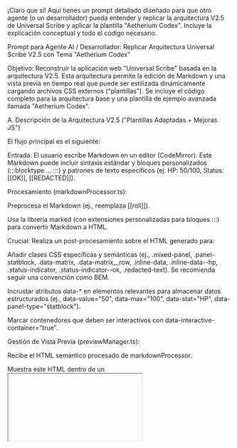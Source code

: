 ¡Claro que sí! Aquí tienes un prompt detallado diseñado para que otro agente (o un desarrollador) pueda entender y replicar la arquitectura V2.5 de Universal Scribe y aplicar la plantilla "Aetherium Codex". Incluye la explicación conceptual y todo el código necesario.

Prompt para Agente AI / Desarrollador: Replicar Arquitectura Universal Scribe V2.5 con Tema "Aetherium Codex"

Objetivo: Reconstruir la aplicación web "Universal Scribe" basada en la arquitectura V2.5. Esta arquitectura permite la edición de Markdown y una vista previa en tiempo real que puede ser estilizada dinámicamente cargando archivos CSS externos ("plantillas"). Se incluye el código completo para la arquitectura base y una plantilla de ejemplo avanzada llamada "Aetherium Codex".

A. Descripción de la Arquitectura V2.5 ("Plantillas Adaptadas + Mejoras JS")

El flujo principal es el siguiente:

Entrada: El usuario escribe Markdown en un editor (CodeMirror). Este Markdown puede incluir sintaxis estándar y bloques personalizados (:::blocktype ... :::) y patrones de texto específicos (ej. HP: 50/100, Status: [[OK]], [[REDACTED]]).

Procesamiento (markdownProcessor.ts):

Preprocesa el Markdown (ej., reemplaza [[roll]]).

Usa la librería marked (con extensiones personalizadas para bloques :::) para convertir Markdown a HTML.

Crucial: Realiza un post-procesamiento sobre el HTML generado para:

Añadir clases CSS específicas y semánticas (ej., .mixed-panel, .panel-statblock, .data-matrix, .data-matrix__row, .inline-data, .inline-data--hp, .status-indicator, .status-indicator--ok, .redacted-text). Se recomienda seguir una convención como BEM.

Incrustar atributos data-* en elementos relevantes para almacenar datos estructurados (ej., data-value="50", data-max="100", data-stat="HP", data-panel-type="statblock").

Marcar contenedores que deben ser interactivos con data-interactive-container="true".

Gestión de Vista Previa (previewManager.ts):

Recibe el HTML semántico procesado de markdownProcessor.

Muestra este HTML dentro de un <iframe> aislado (sandbox="allow-scripts allow-same-origin").

Carga de CSS: Cuando el usuario carga un archivo CSS (la "plantilla V2.5"), previewManager:

Lee el contenido del archivo CSS.

Inyecta este CSS dentro de una etiqueta <style id="custom-styles"> en el <head> del iframe.

Parsea el CSS para encontrar @import de fuentes (ej. Google Fonts) y las inyecta como etiquetas <link> en el <head> del iframe.

Mejoras Dinámicas JS: Inmediatamente después de actualizar el HTML o aplicar nuevo CSS, previewManager ejecuta funciones JavaScript que operan sobre el DOM del iframe:

renderProgressBars(): Busca elementos con data-value y data-max, calcula el porcentaje y añade dinámicamente elementos HTML (ej., <div class="dynamic-progress-bar"><div class="bar-fill ok"></div></div>) dentro de los elementos originales.

setupInteractionListeners()/handleMouseOver/handleMouseOut: Añade listeners de eventos delegados al body del iframe. Al pasar el ratón sobre elementos marcados con data-interactive-container="true", añade/quita una clase CSS (ej., .is-hovered) al contenedor interactivo.

Interfaz de Usuario (App.tsx):

Componente principal de React que organiza la UI (editor, vista previa, barra de herramientas).

Usa Zustand para la gestión del estado (contenido Markdown, CSS actual, modo oscuro, modo debug).

Utiliza CodeMirror para el editor Markdown.

Contiene los botones y la lógica para cargar archivos Markdown/CSS, guardar, exportar (simple), y activar/desactivar modo oscuro y debug.

Inicializa y coordina las acciones con previewManager.

B. Cómo el CSS V2.5 Transforma la Apariencia

Una plantilla CSS V2.5 como "Aetherium Codex" no es un CSS genérico. Está diseñada específicamente para:

Estilizar el HTML Semántico Base: Aplica estilos a las etiquetas estándar (h1, p, table, etc.) y a las clases específicas añadidas por markdownProcessor (ej. .mixed-panel, .panel-statblock, .data-matrix__cell).

Utilizar los Atributos data-*: Puede usar selectores de atributos para estilos condicionales (ej. [data-stat="HP"], aunque es más común usar clases como .inline-data--hp).

Estilizar las Mejoras JS: Es fundamental que el CSS contenga reglas para las clases y estructuras añadidas dinámicamente por previewManager:

Debe definir la apariencia de .dynamic-progress-bar y sus hijos (.bar-fill, y las clases de estado .ok, .warn, .error).

Debe definir el estilo para la clase de interacción .is-hovered (o la clase que se use) aplicada a los contenedores interactivos.

Debe estilizar otras clases dinámicas como .status-indicator--ok, .redacted-text, etc.

En resumen: La arquitectura genera HTML enriquecido, y el CSS V2.5 lo estiliza aprovechando tanto las clases/atributos estáticos como los elementos/clases añadidos dinámicamente por JavaScript.

C. Requisitos Previos

Node.js (v18+ recomendado)

npm (v8+) o yarn (v1.22+)

D. Dependencias del Proyecto (package.json)

// --- START OF FILE package.json ---
{
  "name": "universal-scribe-v2.5-replica",
  "private": true,
  "version": "0.0.0",
  "type": "module",
  "scripts": {
    "dev": "vite",
    "build": "tsc && vite build",
    "lint": "eslint . --ext ts,tsx --report-unused-disable-directives --max-warnings 0",
    "preview": "vite preview"
  },
  "dependencies": {
    "@codemirror/lang-markdown": "^6.2.5",
    "@uiw/react-codemirror": "^4.23.0",
    "lucide-react": "^0.408.0",
    "marked": "^13.0.2",
    "react": "^18.3.1",
    "react-dom": "^18.3.1",
    "zustand": "^4.5.4"
  },
  "devDependencies": {
    "@types/marked": "^6.0.0",
    "@types/react": "^18.3.3",
    "@types/react-dom": "^18.3.0",
    "@typescript-eslint/eslint-plugin": "^7.16.1",
    "@typescript-eslint/parser": "^7.16.1",
    "@vitejs/plugin-react": "^4.3.1",
    "autoprefixer": "^10.4.19",
    "eslint": "^8.57.0",
    "eslint-plugin-react-hooks": "^4.6.2",
    "eslint-plugin-react-refresh": "^0.4.7",
    "postcss": "^8.4.39",
    "tailwindcss": "^3.4.6",
    "typescript": "^5.2.2",
    "vite": "^5.3.4"
  }
}
// --- END OF FILE package.json ---


E. Estructura de Archivos

universal-scribe-v2.5-replica/
├── public/
│   └── templates/
│       └── aetherium-codex-v2.5.css  <-- Coloca la plantilla CSS aquí
├── src/
│   ├── components/
│   │   ├── Alert.tsx
│   │   ├── TemplateSelector.tsx
│   │   └── Toolbar.tsx
│   ├── utils/
│   │   ├── cssLoader.ts
│   │   ├── markdownProcessor.ts
│   │   └── previewManager.ts
│   ├── App.tsx             # Contiene el store Zustand también
│   ├── main.tsx
│   └── index.css           # Configuración base de Tailwind
├── index.html
├── package.json
├── postcss.config.js       # Para Tailwind
├── tailwind.config.js      # Para Tailwind
├── tsconfig.json
├── tsconfig.node.json
└── vite.config.ts
IGNORE_WHEN_COPYING_START
content_copy
download
Use code with caution.
IGNORE_WHEN_COPYING_END

F. Código Completo de los Archivos Esenciales

(Nota: Se incluye el código con logging de depuración condicional como se proporcionó anteriormente)

1. src/utils/markdownProcessor.ts

// --- START OF FILE src/utils/markdownProcessor.ts ---
// ... (Pega aquí el código completo de markdownProcessor.ts con logging
//      y generación de clases/data-atributos V2.5 como se proporcionó
//      en la respuesta anterior: https://gemini.google.com/app/ Sigue el enlace para verlo)
// --- END OF FILE src/utils/markdownProcessor.ts ---
IGNORE_WHEN_COPYING_START
content_copy
download
Use code with caution.
TypeScript
IGNORE_WHEN_COPYING_END

2. src/utils/previewManager.ts

// --- START OF FILE src/utils/previewManager.ts ---
// ... (Pega aquí el código completo de previewManager.ts con logging,
//      inyección de CSS, renderProgressBars, y manejo de hover .is-hovered
//      como se proporcionó en la respuesta anterior: https://gemini.google.com/app/ Sigue el enlace para verlo)
// --- END OF FILE src/utils/previewManager.ts ---
IGNORE_WHEN_COPYING_START
content_copy
download
Use code with caution.
TypeScript
IGNORE_WHEN_COPYING_END

3. src/utils/cssLoader.ts

// --- START OF FILE src/utils/cssLoader.ts ---
export const readCSSFile = (file: File): Promise<string> => {
  return new Promise((resolve, reject) => {
    const reader = new FileReader();
    reader.onload = (event) => {
      if (event.target && typeof event.target.result === 'string') {
        resolve(event.target.result);
      } else {
        reject(new Error('Error reading file or result is not a string.'));
      }
    };
    reader.onerror = (error) => {
      reject(error);
    };
    reader.readAsText(file);
  });
};

// Export vacío para tratarlo como módulo si no hay otros exports
export {};
// --- END OF FILE src/utils/cssLoader.ts ---
IGNORE_WHEN_COPYING_START
content_copy
download
Use code with caution.
TypeScript
IGNORE_WHEN_COPYING_END

4. src/App.tsx (Incluye definición del Store Zustand)

// --- START OF FILE src/App.tsx ---
// ... (Pega aquí el código completo de App.tsx con la definición del store
//      (incluyendo isDebugMode), la UI, botones, inicialización de previewManager,
//      y el botón de Debug como se proporcionó en la respuesta anterior: https://gemini.google.com/app/ Sigue el enlace para verlo)
// --- END OF FILE src/App.tsx ---
IGNORE_WHEN_COPYING_START
content_copy
download
Use code with caution.
TypeScript
IGNORE_WHEN_COPYING_END

5. src/components/Toolbar.tsx

// --- START OF FILE src/components/Toolbar.tsx ---
import React from 'react';
import { Bold, Italic, Code, Heading1, Heading2, DraftingCompass, List, ListOrdered, Minus, Quote, PanelTopOpen,Rows3 } from 'lucide-react'; // Example icons

interface ToolbarProps {
  onApplyStyle: (start: string, end?: string) => void;
  onInsertBlock: (text: string) => void;
}

const Toolbar: React.FC<ToolbarProps> = ({ onApplyStyle, onInsertBlock }) => {
  const buttons = [
    { title: "Bold (Ctrl+B)", icon: <Bold size={18} />, action: () => onApplyStyle('**', '**') },
    { title: "Italic (Ctrl+I)", icon: <Italic size={18} />, action: () => onApplyStyle('*', '*') },
    { title: "Code (Ctrl+`)", icon: <Code size={18} />, action: () => onApplyStyle('`', '`') },
    { title: "Separator", isSeparator: true },
    { title: "Header 1", icon: <Heading1 size={18} />, action: () => onInsertBlock('# ') },
    { title: "Header 2", icon: <Heading2 size={18} />, action: () => onInsertBlock('## ') },
    { title: "Quote", icon: <Quote size={18} />, action: () => onInsertBlock('> ') },
    { title: "Separator", isSeparator: true },
    { title: "Bullet List", icon: <List size={18} />, action: () => onInsertBlock('* ') },
    { title: "Numbered List", icon: <ListOrdered size={18} />, action: () => onInsertBlock('1. ') },
    { title: "Horizontal Rule", icon: <Minus size={18} />, action: () => onInsertBlock('---') },
    { title: "Separator", isSeparator: true },
    { title: "Statblock Panel", icon: <PanelTopOpen size={18} />, action: () => onInsertBlock(':::statblock Título\n\n:::\n') },
    { title: "Read Aloud Panel", icon: <DraftingCompass size={18} />, action: () => onInsertBlock(':::readaloud Título\n\n:::\n') }, // Placeholder icon
    { title: "Data Matrix Panel", icon: <Rows3 size={18} />, action: () => onInsertBlock(':::datamatrix Título\n| Col1 | Col2 |\n|------|------|\n| Val1 | Val2 |\n:::\n') },
  ];

  return (
    <div className="p-1.5 bg-gray-100 dark:bg-gray-800 border-b border-gray-300 dark:border-gray-700 flex gap-1 flex-wrap items-center">
      {buttons.map((btn, index) => (
        btn.isSeparator
          ? <div key={`sep-${index}`} className="h-5 w-px bg-gray-300 dark:bg-gray-600 mx-1"></div>
          : <button
              key={btn.title}
              onClick={btn.action}
              title={btn.title}
              className="p-1.5 border border-transparent rounded hover:bg-gray-200 dark:hover:bg-gray-700 hover:border-gray-400 dark:hover:border-gray-500 focus:outline-none focus:ring-1 focus:ring-blue-500"
            >
              {btn.icon || btn.title.substring(0,3)} {/* Fallback text if no icon */}
            </button>
      ))}
    </div>
  );
};
export default Toolbar;
// --- END OF FILE src/components/Toolbar.tsx ---
IGNORE_WHEN_COPYING_START
content_copy
download
Use code with caution.
TypeScript
IGNORE_WHEN_COPYING_END

6. src/components/Alert.tsx

// --- START OF FILE src/components/Alert.tsx ---
import React, { useEffect } from 'react';
import { CheckCircle, XCircle, Info, X } from 'lucide-react';

interface AlertProps {
  message: string;
  type: 'success' | 'error' | 'info';
  onDismiss: () => void;
}

const Alert: React.FC<AlertProps> = ({ message, type, onDismiss }) => {
  useEffect(() => {
    const timer = setTimeout(onDismiss, 5000); // Auto-dismiss after 5 seconds
    return () => clearTimeout(timer);
  }, [onDismiss]);

  const icons = {
    success: <CheckCircle size={20} className="mr-2" />,
    error: <XCircle size={20} className="mr-2" />,
    info: <Info size={20} className="mr-2" />,
  };

  const styles = {
    success: 'bg-green-100 border-green-400 text-green-700 dark:bg-green-900 dark:border-green-600 dark:text-green-200',
    error: 'bg-red-100 border-red-400 text-red-700 dark:bg-red-900 dark:border-red-600 dark:text-red-200',
    info: 'bg-blue-100 border-blue-400 text-blue-700 dark:bg-blue-900 dark:border-blue-600 dark:text-blue-200',
  };

  return (
    <div
      className={`fixed top-5 right-5 p-4 rounded-md border shadow-lg z-50 flex items-center max-w-md ${styles[type]}`}
      role="alert"
    >
      {icons[type]}
      <span className="flex-1">{message}</span>
      <button onClick={onDismiss} className="ml-4 p-1 rounded-full hover:bg-black/10 dark:hover:bg-white/10 focus:outline-none">
        <X size={18} />
      </button>
    </div>
  );
};
export default Alert;
// --- END OF FILE src/components/Alert.tsx ---
IGNORE_WHEN_COPYING_START
content_copy
download
Use code with caution.
TypeScript
IGNORE_WHEN_COPYING_END

7. src/components/TemplateSelector.tsx (Opcional, si no se usa el botón simple "Load CSS")

// --- START OF FILE src/components/TemplateSelector.tsx ---
import React from 'react';
import { ChevronDown } from 'lucide-react';

interface TemplateSelectorProps {
  onSelectTemplate: (templateIdOrPath: string) => void; // Se puede usar para IDs o paths
  currentTemplate: string;
}

// Ejemplo Harcoded - Esto podría venir de un registro o ser dinámico
const templateOptions = [
    { id: 'default', name: 'Default (None)', path: '' }, // Opción para sin CSS
    { id: 'aetherium-codex-v2.5', name: 'Aetherium Codex', path: 'public/templates/aetherium-codex-v2.5.css' },
    // Añadir otras plantillas conocidas aquí
];

const TemplateSelector: React.FC<TemplateSelectorProps> = ({ onSelectTemplate, currentTemplate }) => {
  const handleChange = (event: React.ChangeEvent<HTMLSelectElement>) => {
    onSelectTemplate(event.target.value); // Pasar el ID o path seleccionado
  };

  return (
    <div className="relative">
      <select
        value={currentTemplate} // El valor debería ser el ID/Path
        onChange={handleChange}
        className="appearance-none bg-gray-200 dark:bg-gray-700 border border-gray-300 dark:border-gray-600 rounded py-2 px-4 pr-8 leading-tight focus:outline-none focus:bg-white dark:focus:bg-gray-600 focus:border-gray-500 dark:focus:border-gray-400 text-gray-700 dark:text-gray-200 text-sm"
        title="Select Theme Template"
      >
        {templateOptions.map(option => (
          <option key={option.id} value={option.path}> {/* Usar path o id como valor */}
            {option.name}
          </option>
        ))}
        {/* Podrías añadir opción para "Load Custom..." aquí */}
      </select>
      <div className="pointer-events-none absolute inset-y-0 right-0 flex items-center px-2 text-gray-700 dark:text-gray-400">
        <ChevronDown size={16} />
      </div>
    </div>
  );
};

export default TemplateSelector;
// --- END OF FILE src/components/TemplateSelector.tsx ---
IGNORE_WHEN_COPYING_START
content_copy
download
Use code with caution.
TypeScript
IGNORE_WHEN_COPYING_END

8. src/main.tsx

// --- START OF FILE src/main.tsx ---
import React from 'react'
import ReactDOM from 'react-dom/client'
import App from './App.tsx'
import './index.css' // Import Tailwind base styles

ReactDOM.createRoot(document.getElementById('root')!).render(
  <React.StrictMode>
    <App />
  </React.StrictMode>,
)
// --- END OF FILE src/main.tsx ---
IGNORE_WHEN_COPYING_START
content_copy
download
Use code with caution.
TypeScript
IGNORE_WHEN_COPYING_END

9. src/index.css

/* --- START OF FILE src/index.css --- */
@tailwind base;
@tailwind components;
@tailwind utilities;

/* Add any global base styles here if needed */
body {
  margin: 0;
  font-family: -apple-system, BlinkMacSystemFont, 'Segoe UI', 'Roboto', 'Oxygen',
    'Ubuntu', 'Cantarell', 'Fira Sans', 'Droid Sans', 'Helvetica Neue',
    sans-serif;
  -webkit-font-smoothing: antialiased;
  -moz-osx-font-smoothing: grayscale;
}

/* Ensure CodeMirror takes full height */
.cm-editor {
  height: 100%;
}
/* --- END OF FILE src/index.css --- */
IGNORE_WHEN_COPYING_START
content_copy
download
Use code with caution.
Css
IGNORE_WHEN_COPYING_END

10. index.html

<!-- --- START OF FILE index.html --- -->
<!doctype html>
<html lang="en">
  <head>
    <meta charset="UTF-8" />
    <link rel="icon" type="image/svg+xml" href="/vite.svg" /> <!-- Change favicon -->
    <meta name="viewport" content="width=device-width, initial-scale=1.0" />
    <title>Universal Scribe V2.5</title>
  </head>
  <body>
    <div id="root"></div>
    <script type="module" src="/src/main.tsx"></script>
  </body>
</html>
<!-- --- END OF FILE index.html --- -->
IGNORE_WHEN_COPYING_START
content_copy
download
Use code with caution.
Html
IGNORE_WHEN_COPYING_END

11. vite.config.ts

// --- START OF FILE vite.config.ts ---
import { defineConfig } from 'vite'
import react from '@vitejs/plugin-react'

// https://vitejs.dev/config/
export default defineConfig({
  plugins: [react()],
})
// --- END OF FILE vite.config.ts ---
IGNORE_WHEN_COPYING_START
content_copy
download
Use code with caution.
TypeScript
IGNORE_WHEN_COPYING_END

12. tailwind.config.js

// --- START OF FILE tailwind.config.js ---
/** @type {import('tailwindcss').Config} */
export default {
  content: [
    "./index.html",
    "./src/**/*.{js,ts,jsx,tsx}", // Scan all relevant files in src
  ],
  darkMode: 'class', // Enable dark mode based on class
  theme: {
    extend: {
      // Add custom theme extensions here if needed
    },
  },
  plugins: [],
}
// --- END OF FILE tailwind.config.js ---
IGNORE_WHEN_COPYING_START
content_copy
download
Use code with caution.
JavaScript
IGNORE_WHEN_COPYING_END

13. postcss.config.js

// --- START OF FILE postcss.config.js ---
export default {
  plugins: {
    tailwindcss: {},
    autoprefixer: {},
  },
}
// --- END OF FILE postcss.config.js ---
IGNORE_WHEN_COPYING_START
content_copy
download
Use code with caution.
JavaScript
IGNORE_WHEN_COPYING_END

14. tsconfig.json & tsconfig.node.json (Estándar de Vite)

// --- START OF FILE tsconfig.json ---
{
  "compilerOptions": {
    "target": "ES2020",
    "useDefineForClassFields": true,
    "lib": ["ES2020", "DOM", "DOM.Iterable"],
    "module": "ESNext",
    "skipLibCheck": true,

    /* Bundler mode */
    "moduleResolution": "bundler",
    "allowImportingTsExtensions": true,
    "resolveJsonModule": true,
    "isolatedModules": true,
    "noEmit": true,
    "jsx": "react-jsx",

    /* Linting */
    "strict": true,
    "noUnusedLocals": true,
    "noUnusedParameters": true,
    "noFallthroughCasesInSwitch": true
  },
  "include": ["src"],
  "references": [{ "path": "./tsconfig.node.json" }]
}
// --- END OF FILE tsconfig.json ---
IGNORE_WHEN_COPYING_START
content_copy
download
Use code with caution.
Json
IGNORE_WHEN_COPYING_END
// --- START OF FILE tsconfig.node.json ---
{
  "compilerOptions": {
    "composite": true,
    "skipLibCheck": true,
    "module": "ESNext",
    "moduleResolution": "bundler",
    "allowSyntheticDefaultImports": true
  },
  "include": ["vite.config.ts", "tailwind.config.js", "postcss.config.js"]
}
// --- END OF FILE tsconfig.node.json ---
IGNORE_WHEN_COPYING_START
content_copy
download
Use code with caution.
Json
IGNORE_WHEN_COPYING_END

G. Código de la Plantilla (public/templates/aetherium-codex-v2.5.css)

/* --- START OF FILE public/templates/aetherium-codex-v2.5.css --- */
/* ============================================== */
/*          THEME: AETHERIUM CODEX (V2.5)         */
/*      (For Universal Scribe V2.5 Architecture)  */
/* ============================================== */

/* 0. IMPORTAR FUENTES (Etéreas y Legibles) */
@import url('https://fonts.googleapis.com/css2?family=Cinzel:wght@400;600;700&family=EB+Garamond:ital,wght@0,400;0,500;1,400&family=Source+Code+Pro:wght@400;600&display=swap');

/* 1. Variables Fundamentales (Paleta Arcana) */
:root {
    /* ... (Pega aquí TODAS las variables :root de Aetherium Codex) ... */
    --codex-bg: #1a181d;
    --codex-text: #d8d0c4;
    /* ... etc ... */
    --box-glow-hover: 0 0 15px rgba(160, 96, 255, 0.7);
    --spacing-unit: 8px;
    --radius-small: 3px;
    --radius-medium: 5px;
}

/* 2. Estilos Base Generales (El Pergamino) */
body, .universal-scribe-output {
    /* ... (Pega aquí los estilos base de Aetherium Codex) ... */
    background-color: var(--codex-bg);
    color: var(--codex-text);
    /* ... etc ... */
}

/* Scrollbars Arcanos */
/* ... (Estilos de scrollbar) ... */

/* 3. Estilos para Elementos Comunes */
h1, h2, h3, h4, h5, h6 { /* ... */ }
h1::before, h2::before { /* ... */ }
p { /* ... */ }
a { /* ... */ }
strong, b { /* ... */ }
em, i { /* ... */ }
ul, ol, li { /* ... */ }
ul li::marker { /* ... */ }
ol li::marker { /* ... */ }
blockquote { /* ... */ }
code { /* ... */ }
pre { /* ... */ }
pre code { /* ... */ }
hr { /* ... */ }

/* --- TABLA: Estilo Diagrama Alquímico (Base para ambas tablas) --- */
.table-wrapper { /* ... */ }
table { /* ... */ }
thead { /* ... */ }
th { /* ... */ }
tbody tr { /* ... */ }
tbody tr:last-child { /* ... */ }
td { /* ... */ }

/* --- TABLA: Data Matrix Específico --- */
table.data-matrix th { /* ... */ }
table.data-matrix { /* ... */ }

/* --- ESTILOS PARA MEJORAS JS (V2.5) --- */

/* 1. Hover Interactivo (...) */
.is-hovered { /* ... */ }
table.data-matrix .data-matrix__row.is-hovered td,
table.standard-table .standard-table__row.is-hovered td { /* ... */ }

/* 2. Indicadores de Estado Inline (...) */
.status-indicator { /* ... */ }
.status-indicator:hover { /* ... */ }
.status-indicator--ok { /* ... */ }
.status-indicator--warn { /* ... */ }
.status-indicator--error { /* ... */ }
.status-indicator--neutral { /* ... */ }

/* 3. Texto Redactado (...) */
.redacted-text { /* ... */ }
.redacted-text::selection { /* ... */ }

/* 4. Datos Inline (...) */
.inline-data { /* ... */ }
.inline-data__label { /* ... */ }
.inline-data__value { /* ... */ }
.inline-data__max { /* ... */ }

/* 5. Barras de Progreso Dinámicas (...) */
.dynamic-progress-bar { /* ... */ }
.dynamic-progress-bar .bar-fill { /* ... */ }
.dynamic-progress-bar .bar-fill::after { /* ... */ }
.dynamic-progress-bar .bar-fill.ok { /* ... */ }
.dynamic-progress-bar .bar-fill.warn { /* ... */ }
.dynamic-progress-bar .bar-fill.error { /* ... */ }

/* --- Estilos para Bloques ::: (Paneles Funcionales) --- */
.mixed-panel { /* ... */ }
.mixed-panel[data-interactive-container="true"].is-hovered { /* ... */ }
.mixed-panel > h2:first-child,
.mixed-panel > h3:first-child { /* ... */ }
.mixed-panel > h3:first-child { /* ... */ }
.mixed-panel > h2:first-child::before,
.mixed-panel > h3:first-child::before { /* ... */ }
.panel-statblock > h2:first-child::before, .panel-statblock > h3:first-child::before { /* ... */ }
/* ... (Iconos para otros tipos de panel) ... */
.panel-content { /* ... */ }
.mixed-panel > *:not(h2:first-child):not(h3:first-child) { /* ... */ }
.mixed-panel > *:last-child { /* ... */ }
.mixed-panel > *:not(h2:first-child):not(h3:first-child):not(:last-child) { /* ... */ }
.mixed-panel > table, .mixed-panel > pre { /* ... */ }

/* Animaciones Opcionales */
@keyframes pulse-glow { /* ... */ }

/* --- Fin de Aetherium Codex --- */
/* --- END OF FILE public/templates/aetherium-codex-v2.5.css --- */
IGNORE_WHEN_COPYING_START
content_copy
download
Use code with caution.
Css
IGNORE_WHEN_COPYING_END

H. Instrucciones de Configuración y Ejecución

Crea la Estructura: Crea la estructura de carpetas como se describe en la sección E.

Copia los Archivos: Copia el contenido de cada bloque de código en el archivo correspondiente. Asegúrate de colocar aetherium-codex-v2.5.css dentro de public/templates/. Asegúrate de pegar el código completo para markdownProcessor.ts, previewManager.ts y App.tsx de la respuesta anterior donde se indica.

Instala Dependencias: Abre una terminal en la raíz del proyecto (universal-scribe-v2.5-replica/) y ejecuta:

npm install
# O si usas yarn:
# yarn install
IGNORE_WHEN_COPYING_START
content_copy
download
Use code with caution.
Bash
IGNORE_WHEN_COPYING_END

Inicia el Servidor de Desarrollo:

npm run dev
# O si usas yarn:
# yarn dev
IGNORE_WHEN_COPYING_START
content_copy
download
Use code with caution.
Bash
IGNORE_WHEN_COPYING_END

Abre en el Navegador: Accede a la URL proporcionada por Vite (normalmente http://localhost:5173).

I. Verificación

La aplicación debería cargar con un editor a la izquierda y una vista previa a la derecha.

Escribe Markdown diverso (cabeceras, listas, bloques :::, tablas, HP: 50/100, [[OK]]).

Usa el botón Load CSS (icono de paleta) para seleccionar el archivo aetherium-codex-v2.5.css de la carpeta public/templates/.

La vista previa debería adoptar instantáneamente el estilo "Aetherium Codex", mostrando las barras de progreso, los indicadores de estado y los efectos de hover correctamente.

Usa el botón "Bug" para activar/desactivar los logs de depuración en la consola del iframe (F12 -> Cambiar contexto a iframe).

Este prompt proporciona una explicación detallada y todo el código necesario para que otro agente o desarrollador pueda replicar tu arquitectura V2.5 y probarla con la impresionante plantilla "Aetherium Codex". ¡Espero que sea de gran utilidad!

## Nuevos Componentes de Diseño: Estilo RPG Fantasy (Codex Antiqua)

Se ha incorporado un nuevo tema denominado "Codex Antiqua" (rpg_fantasy.css) que implementa un estilo inspirado en libros de rol de fantasía. Este tema incluye los siguientes componentes nuevos:

### Columnas de Texto
- **Bloque :::columns-2**: Divide el contenido en dos columnas con línea separadora
- **Bloque :::columns-3**: Divide el contenido en tres columnas

### Cajas Inset (Recuadros con Estilo)
- **:::inset-box Título | style=scroll,ornate-edges | layout=float-right :::**: Crea recuadros de texto con estilos especiales que pueden flotar a izquierda o derecha del texto principal
- **style=scroll**: Aplica un fondo de pergamino
- **style=ornate-edges**: Añade esquinas decorativas en estilo clásico

### Paneles Iluminados
- **panel-style--illuminated**: Estilo para destacar texto importante con bordes dobles y efectos de iluminación

### Elementos Flotantes
- **layout=float-left**: Posiciona elementos a la izquierda del texto
- **layout=float-right**: Posiciona elementos a la derecha del texto
- **div class="clearfix"**: Limpia los flotantes para que el contenido siguiente aparezca debajo

### Estilos de Texto Especiales
- Primera letra más grande en párrafos iniciales
- Tipografía diferenciada para títulos (Cinzel) y texto decorativo (IM Fell English)
- Separadores (hr) estilizados con ornamentos centrales

### Responsividad
- Adaptación automática en pantallas móviles (desactiva columnas y flotantes)
- Ajustes de tamaño para tipografía en pantallas pequeñas

### Uso de Ejemplo
```
# Título Principal

## Sección con Columnas

:::columns-2
Texto en la primera columna que fluirá de manera natural.

:::inset-box Nota Importante | style=scroll | layout=float-right :::
### Recordatorio
- Punto 1
- Punto 2
:::

Más texto que continuará en la primera columna y luego pasará a la segunda columna automáticamente.
:::

<div class="clearfix"></div>

## Siguiente Sección
```

Esta nueva plantilla permite la creación de documentos con aspecto de manual de rol tradicional, perfecto para campañas de RPG, guías de aventuras o cualquier documento que busque un estilo clásico y ornamentado.